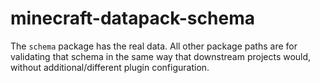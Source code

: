 # minecraft-datapack-schema

The ```schema``` package has the real data. All other package paths are for validating that schema in the same way that downstream projects would, without additional/different plugin configuration.
